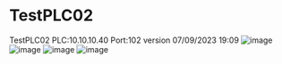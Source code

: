 # TestPLC02
 TestPLC02 PLC:10.10.10.40  Port:102 
 version 07/09/2023 19:09
![image](https://github.com/DavidTh30/TestPLC02/assets/6564727/9e81a3c0-0cdf-414b-b5d0-2a59ddb238a7)
![image](https://github.com/DavidTh30/TestPLC02/assets/6564727/1f8dd5dd-166a-4413-8546-721128942e8d)
![image](https://github.com/DavidTh30/TestPLC02/assets/6564727/57e70b11-619b-489e-b75f-aa5296bb7eb6)
![image](https://github.com/DavidTh30/TestPLC02/assets/6564727/6d4fa5a0-ff47-45f6-8fee-2d00cfc2469a)
